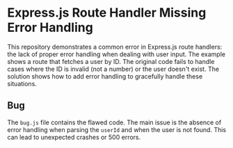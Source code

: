# Express.js Route Handler Missing Error Handling

This repository demonstrates a common error in Express.js route handlers:  the lack of proper error handling when dealing with user input.  The example shows a route that fetches a user by ID.  The original code fails to handle cases where the ID is invalid (not a number) or the user doesn't exist.  The solution shows how to add error handling to gracefully handle these situations.

## Bug

The `bug.js` file contains the flawed code.  The main issue is the absence of error handling when parsing the `userId` and when the user is not found. This can lead to unexpected crashes or 500 errors.